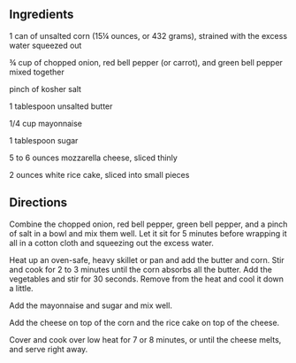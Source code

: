 ## Ingredients

1 can of unsalted corn (15¼ ounces, or 432 grams), strained with the excess water squeezed out

¾ cup of chopped onion, red bell pepper (or carrot), and green bell pepper mixed together

pinch of kosher salt

1 tablespoon unsalted butter

1/4 cup mayonnaise

1 tablespoon sugar

5 to 6 ounces mozzarella cheese, sliced thinly

2 ounces white rice cake, sliced into small pieces

## Directions

Combine the chopped onion, red bell pepper, green bell pepper, and a pinch of salt in a bowl and mix them well. Let it sit for 5 minutes before wrapping it all in a cotton cloth and squeezing out the excess water.

Heat up an oven-safe, heavy skillet or pan and add the butter and corn. Stir and cook for 2 to 3 minutes until the corn absorbs all the butter. Add the vegetables and stir for 30 seconds. Remove from the heat and cool it down a little.

Add the mayonnaise and sugar and mix well.

Add the cheese on top of the corn and the rice cake on top of the cheese.

Cover and cook over low heat for 7 or 8 minutes, or until the cheese melts, and serve right away.
